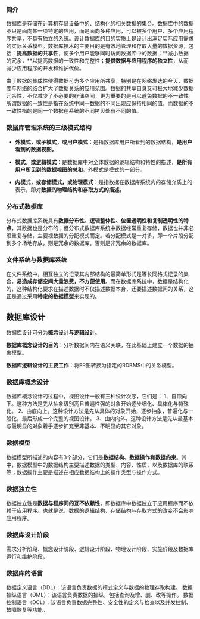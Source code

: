 ### 简介

​	数据库是存储在计算机存储设备中的、结构化的相关数据的集合。数据库中的数据不只是面向某一项特定的应用，而是面向多种应用，可以被多个用户、多个应用程序共享，不具有独立的系统。设计数据库的目的实质上是设计出满足实际应用需求的实际关系模型。数据库技术的主要目的是有效地管理和存取大量的数据资源，包括：**提高数据的共享性**，使多个用户能够同时访问数据库中的数据；**减小数据的冗余，**以提高数据的一致性和完整性；**提供数据与应用程序的独立性**，从而减少应用程序的开发和维护代价。

​	由于数据的集成性使得数据可为多个应用所共享，特别是在网络发达的今天，数据库与网络的结合扩大了数据关系的应用范围。数据的共享自身又可极大地减少数据冗余性，不仅减少了不必要的存储空间，更为重要的是可以避免数据的不一致性。所谓数据的一致性是指在系统中同一数据的不同出现应保持相同的值，而数据的不一致性指的是同一个数据在系统的不同拷贝处有不同的值。

### 数据库管理系统的三级模式结构

- **外模式，或子模式，或用户模式**：是指数据库用户所看到的数据结构，**是用户看到的数据视图。**

- **模式，或逻辑模式**：是数据库中对全体数据的逻辑结构和特性的描述，**是所有用户所见到的数据视图的总和**。外模式是模式的一部分。

- **内模式，或存储模式，或物理模式**：是指数据在数据库系统内的存储介质上的表示，即对**数据的物理结构和存取方式的描述。**

### 分布式数据库

分布式数据库系统具有**数据分布性、逻辑整体性、位置透明性和复制透明性的特点**，其数据也是分布的；但分布式数据库系统中数据经常重复存储，数据也并非必须重复存储，主要视数据的分配模式而定。若分配模式是一对多，即一个片段分配到多个场地存放，则是冗余的数据库，否则是非冗余的数据库。

### 文件系统与数据库系统

在文件系统中，相互独立的记录其内部结构的最简单形式是等长同格式记录的集合，**易造成存储空间大量浪费，不方便使用**。而在数据库系统中，数据是结构化的，这种结构化要求在描述数据时不仅描述数据本身，还要描述数据间的关系，这正是通过采用**特定的数据模型**来实现的。

## 数据库设计

数据库设计可分为**概念设计与逻辑设计**。

**数据库概念设计的目的**：分析数据间内在语义关联，在此基础上建立一个数据的抽象模型。

**数据库逻辑设计的主要工作**：将ER图转换为指定的RDBMS中的关系模型。

### 数据库概念设计

数据库概念设计的过程中，视图设计一般有三种设计次序，它们是：
    1、自顶向下。这种方法是先从抽象级别高且普遍性强的对象开始逐步细化、具体化与特殊化。
    2、由底向上。这种设计方法是先从具体的对象开始，逐步抽象，普遍化与一般化，最后形成一个完整的视图设计。
    3、由内向外。这种设计方法是先从最基本与最明显的对象着手逐步扩充至非基本、不明显的其它对象。

### 数据模型

数据模型所描述的内容有3个部分，它们是**数据结构、数据操作和数据约束**。其中，数据模型中的数据结构主要描述数据的类型、内容、性质，以及数据库的联系等；数据操作主要是描述在相应数据结构上的操作类型与操作方式。

### 数据独立性

数据独立性是**数据与程序间的互不依赖性**，即数据库中数据独立于应用程序而不依赖于应用程序。也就是说，数据的逻辑结构、存储结构与存取方式的改变不会影响应用程序。

### 数据库设计阶段

需求分析阶段、概念设计阶段、逻辑设计阶段、物理设计阶段、实施阶段及数据库运行和维护阶段。

### 数据库的语言

数据定义语言（DDL）：该语言负责数据的模式定义与数据的物理存取构建。
数据操纵语言（DML）：该语言负责数据的操纵，包括查询及增、删、改等操作。
数据控制语言（DCL）：该语言负责数据完整性、安全性的定义与检查以及并发控制、故障恢复等功能。